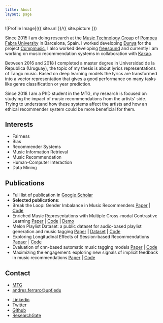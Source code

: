 ```yaml
---
title: About
layout: page
---
```

![Profile Image]({{ site.url }}/{{ site.picture }})

<p>Since 2015 I am doing research at the <a href="http://mtg.upf.edu/research/labs/asp-lab">Music Technology Group</a> of <a href="http://upf.edu">Pompeu Fabra University</a> in Barcelona, Spain. I worked developing <a href="http://dunya.compmusic.upf.edu">Dunya</a> for the project <a href="http://compmusic.upf.edu/">Compmusic</a>, I also worked developing <a href="http://freesound.org">freesound</a> and currently I am working on music recommendation systems in collaboration with <a href="https://www.kakaocorp.com/?lang=en">Kakao</a>. </p>

<p>Between 2016 and 2018 I completed a master degree in Universidad de la Republica (Uruguay), the topic of my thesis is about lyrics representations of Tango music. Based on deep learning models the lyrics are transformed into a vector representation that gives a good performance on many tasks like genre classification or year prediction.</p>

<p>Since 2018 I am a PhD student in the MTG, my research is focused on studying the impact of music recommendations from the artists' side. Trying to understand how these systems affect the artists and how an ethical recommender system could be more beneficial for them.</p>

<h2>Interests</h2>

<ul class="skill-list">
	<li>Fairness</li>
	<li>Bias</li>
	<li>Recommender Systems</li>
	<li>Music Information Retrieval</li>
	<li>Music Recommendation</li>
	<li>Human-Computer Interaction</li>
	<li>Data Mining</li>
</ul>

<h2>Publications</h2>
<ul>
	<li>Full list of publication in <a href="https://scholar.google.es/citations?user=TRI4hHoAAAAJ&hl=en&oi=ao">Google Scholar</a></li>
        <li><b>Selected publications:</b></li>
	<li>Break the Loop: Gender Imbalance in Music Recommenders <a href="https://dl.acm.org/doi/10.1145/3406522.3446033">Paper</a> | <a href="https://github.com/andrebola/gender-recs">Code</a><script type="text/javascript" src="https://d1bxh8uas1mnw7.cloudfront.net/assets/embed.js"></script><div style="width: 100% !important" class="altmetric-embed" data-badge-type="donut" data-altmetric-id="102998222"></div></li>
	<li>Enriched Music Representations with Multiple Cross-modal Contrastive Learning <a href="https://arxiv.org/abs/2104.00437">Paper</a> | <a href="https://github.com/andrebola/contrastive-mir-learning">Code</a> | <a href="http://fonil.mtg.upf.edu/">Demo</a></li>
	<li>Melon Playlist Dataset: a public dataset for audio-based playlist generation and music tagging <a href="https://arxiv.org/abs/2102.00201">Paper</a> | <a href="https://mtg.github.io/melon-playlist-dataset/">Dataset</a> | <a href="https://github.com/andrebola/icassp2021">Code</a></li>
	<li>Exploring Longitudinal Effects of Session-based Recommendations <a href="https://arxiv.org/abs/2008.07226">Papaer</a> | <a href="https://github.com/andrebola/session-rec-effect">Code</a></li>
	<li>Evaluation of cnn-based automatic music tagging models <a href="https://arxiv.org/abs/2006.00751">Paper</a> | <a href="https://github.com/minzwon/sota-music-tagging-models/">Code</a></li>
	<li>Maximizing the engagement: exploring new signals of implicit feedback in music recommendations <a href="https://repositori.upf.edu/handle/10230/46172">Paper</a> | <a href="https://github.com/andrebola/artist-engagement">Code</a></li>
</ul>


<h2>Contact</h2>
<ul>
	<li><a href="http://mtg.upf.edu/research/labs/asp-lab">MTG</a></li>
	<li><a href="mailto:andres.ferraro@upf.edu">andres.ferraro@upf.edu</a></li>
</ul>
<ul>	
	<li><a href="https://www.linkedin.com/in/andres-ferraro/">Linkedin</a></li>
	<li><a href="https://twitter.com/andrebola_">Twitter</a></li>
	<li><a href="https://github.com/andrebola">Github</a></li>
	<li><a href="https://www.researchgate.net/profile/Andres-Ferraro">ResearchGate</a></li>
</ul>

